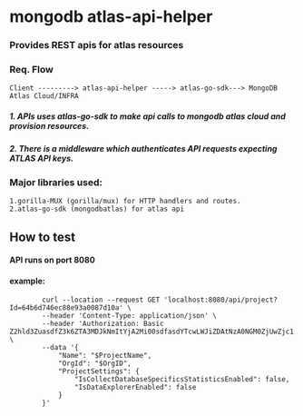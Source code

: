 # mongodb atlas-api-helper
### Provides REST apis for atlas resources

### Req. Flow 
    Client ---------> atlas-api-helper -----> atlas-go-sdk---> MongoDB Atlas Cloud/INFRA

#####        1. APIs uses atlas-go-sdk to make api calls to mongodb atlas cloud and provision resources.
#####        2. There is a middleware which authenticates API requests expecting ATLAS API keys.


### Major libraries used:
    1.gorilla-MUX (gorilla/mux) for HTTP handlers and routes.
    2.atlas-go-sdk (mongodbatlas) for atlas api 


## How to test

#### API runs on port 8080
#### example:  
            curl --location --request GET 'localhost:8080/api/project?Id=64b6d746ec88e93a0087d10a' \
            --header 'Content-Type: application/json' \
            --header 'Authorization: Basic Z2hld3ZuasdfZ3k6ZTA3MDJkNmItYjA2Mi00sdfasdYTcwLWJiZDAtNzA0NGM0ZjUwZjc1' \
            --data '{
                "Name": "$ProjectName",
                "OrgId": "$OrgID",
                "ProjectSettings": {
                    "IsCollectDatabaseSpecificsStatisticsEnabled": false,
                    "IsDataExplorerEnabled": false
                }
            }'
